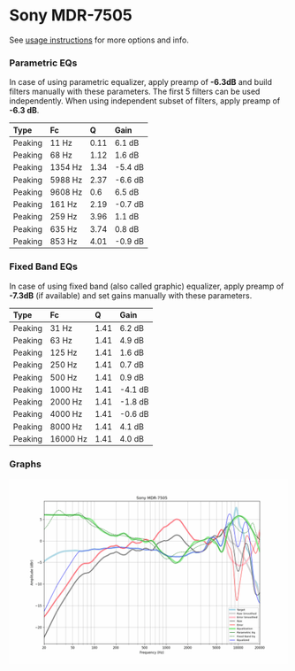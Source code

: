 # Sony MDR-7505
See [usage instructions](https://github.com/jaakkopasanen/AutoEq#usage) for more options and info.

### Parametric EQs
In case of using parametric equalizer, apply preamp of **-6.3dB** and build filters manually
with these parameters. The first 5 filters can be used independently.
When using independent subset of filters, apply preamp of **-6.3 dB**.

| Type    | Fc      |    Q | Gain    |
|:--------|:--------|:-----|:--------|
| Peaking | 11 Hz   | 0.11 | 6.1 dB  |
| Peaking | 68 Hz   | 1.12 | 1.6 dB  |
| Peaking | 1354 Hz | 1.34 | -5.4 dB |
| Peaking | 5988 Hz | 2.37 | -6.6 dB |
| Peaking | 9608 Hz | 0.6  | 6.5 dB  |
| Peaking | 161 Hz  | 2.19 | -0.7 dB |
| Peaking | 259 Hz  | 3.96 | 1.1 dB  |
| Peaking | 635 Hz  | 3.74 | 0.8 dB  |
| Peaking | 853 Hz  | 4.01 | -0.9 dB |

### Fixed Band EQs
In case of using fixed band (also called graphic) equalizer, apply preamp of **-7.3dB**
(if available) and set gains manually with these parameters.

| Type    | Fc       |    Q | Gain    |
|:--------|:---------|:-----|:--------|
| Peaking | 31 Hz    | 1.41 | 6.2 dB  |
| Peaking | 63 Hz    | 1.41 | 4.9 dB  |
| Peaking | 125 Hz   | 1.41 | 1.6 dB  |
| Peaking | 250 Hz   | 1.41 | 0.7 dB  |
| Peaking | 500 Hz   | 1.41 | 0.9 dB  |
| Peaking | 1000 Hz  | 1.41 | -4.1 dB |
| Peaking | 2000 Hz  | 1.41 | -1.8 dB |
| Peaking | 4000 Hz  | 1.41 | -0.6 dB |
| Peaking | 8000 Hz  | 1.41 | 4.1 dB  |
| Peaking | 16000 Hz | 1.41 | 4.0 dB  |

### Graphs
![](./Sony%20MDR-7505.png)
